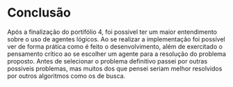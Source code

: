 # Conclusão

Após a finalização do portifólio 4, foi possivel ter um maior entendimento sobre o uso de agentes lógicos. Ao se realizar a implementação foi possível ver de forma prática como é feito o desenvolvimento, além de exercitado o pensamento crítico ao se escolher um agente para a resolução do problema proposto. Antes de selecionar o problema definitivo passei por outras possiveis problemas, mas muitos dos que pensei seriam melhor resolvidos por outros algoritmos como os de busca.